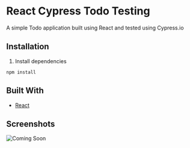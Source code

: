 # React Cypress Todo Testing

A simple Todo application built using React and tested using Cypress.io
## Installation

1. Install dependencies

```
npm install
```

## Built With

- [React](https://reactjs.org/)

## Screenshots

![Coming Soon](https://upload.wikimedia.org/wikipedia/commons/8/80/Comingsoon.png "Coming Soon")
